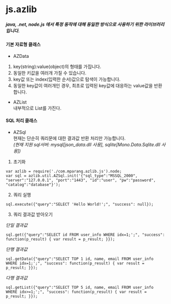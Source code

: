 # js.azlib

##### *java, .net, node.js 에서 특정 동작에 대해 동일한 방식으로 사용하기 위한 라이브러리입니다.*

#### 기본 자료형 클래스

* AZData<br />
1) key(string):value(object)의 형태를 가집니다. <br />
2) 동일한 키값을 여러개 가질 수 있습니다.<br />
3) key값 또는 index(입력한 순서)값으로 탐색이 가능합니다.<br />
4) 동일한 key값이 여러개인 경우, 최초로 입력된 key값에 대응하는 value값을 반환합니다.

* AZList<br />
내부적으로 List<AZData>를 가진다.

#### SQL 처리 클래스

* AZSql<br />
현재는 단순히 쿼리문에 대한 결과값 반환 처리만 가능합니다.<br />
*(현재 지원 sql서버: mysql[json_data.dll 사용], sqlite[Mono.Data.Sqlite.dll 사용])*

1) 초기화
```script
var azlib = require('./com.mparang.azlib.js').node;
var sql = azlib.util.AZSql.init('{"sql_type":"MSSQL_2000", "server":"127.0.0.1", "port":"1443", "id":"user", "pw":"password", "catalog":"database"}');
```
2) 쿼리 실행
```script
sql.execute({"query":"SELECT 'Hello World!';", "success": null});
```
3) 쿼리 결과값 받아오기

*단일 결과값*
```script
sql.get({"query":"SELECT id FROM user_info WHERE idx=1;';", "success": function(p_result) { var result = p_result; }});
```
*단행 결과값*
```script
sql.getData({"query":"SELECT TOP 1 id, name, email FROM user_info WHERE idx=1;';", "success": function(p_result) { var result = p_result; }});
```
*다행 결과값*
```script
sql.getList({"query":"SELECT TOP 5 id, name, email FROM user_info WHERE idx>=1;';", "success": function(p_result) { var result = p_result; }});
```
